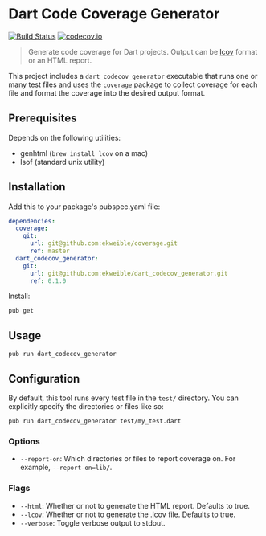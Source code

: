# Dart Code Coverage Generator
[![Build Status](https://travis-ci.org/ekweible/dart_codecov_generator.svg?branch=master)](https://travis-ci.org/ekweible/dart_codecov_generator) [![codecov.io](http://codecov.io/github/ekweible/dart_codecov_generator/coverage.svg?branch=master)](http://codecov.io/github/ekweible/dart_codecov_generator?branch=master)

> Generate code coverage for Dart projects. Output can be [lcov](http://ltp.sourceforge.net/coverage/lcov.php) format or an HTML report.

This project includes a `dart_codecov_generator` executable that runs one or many test files and uses the `coverage` package to collect coverage for each file and format the coverage into the desired output format.


## Prerequisites
Depends on the following utilities:

- genhtml (`brew install lcov` on a mac)
- lsof (standard unix utility)


## Installation

Add this to your package's pubspec.yaml file:
```yaml
dependencies:
  coverage:
    git:
      url: git@github.com:ekweible/coverage.git
      ref: master
  dart_codecov_generator:
    git:
      url: git@github.com:ekweible/dart_codecov_generator.git
      ref: 0.1.0
```

Install:
```
pub get
```


## Usage
```
pub run dart_codecov_generator
```


## Configuration
By default, this tool runs every test file in the `test/` directory. You can explicitly specify the directories or files like so:
```
pub run dart_codecov_generator test/my_test.dart
```

### Options
- `--report-on`: Which directories or files to report coverage on. For example, `--report-on=lib/`.

### Flags
- `--html`: Whether or not to generate the HTML report. Defaults to true.
- `--lcov`: Whether or not to generate the .lcov file. Defaults to true.
- `--verbose`: Toggle verbose output to stdout.
